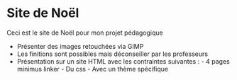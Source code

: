 # Site de Noël

Ceci est le site de Noël pour mon projet pédagogique
- Présenter des images retouchées via GIMP
- Les finitions sont possibles mais déconseiller par les professeurs 
- Présentation sur un site HTML avec les contraintes suivantes :
        - 4 pages minimus linker
        - Du css 
        - Avec un thème spécifique